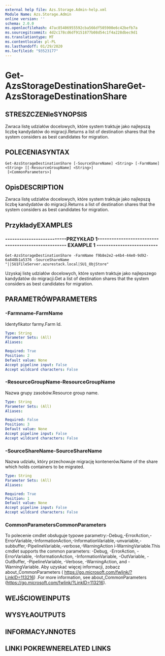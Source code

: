 ```yaml
---
external help file: Azs.Storage.Admin-help.xml
Module Name: Azs.Storage.Admin
online version: ''
schema: 2.0.0
ms.openlocfilehash: 47ac85406955592cba566df505900e6c42befb7a
ms.sourcegitcommit: 4d2c178cd6df9151877b08d54c1f4a228dbec9d1
ms.translationtype: MT
ms.contentlocale: pl-PL
ms.lasthandoff: 01/29/2020
ms.locfileid: "93523177"
---
```

# <span data-ttu-id="a7dc7-101">Get-AzsStorageDestinationShare</span><span class="sxs-lookup"><span data-stu-id="a7dc7-101">Get-AzsStorageDestinationShare</span></span>

## <span data-ttu-id="a7dc7-102">STRESZCZENIe</span><span class="sxs-lookup"><span data-stu-id="a7dc7-102">SYNOPSIS</span></span>
<span data-ttu-id="a7dc7-103">Zwraca listę udziałów docelowych, które system traktuje jako najlepszą liczbę kandydatów do migracji.</span><span class="sxs-lookup"><span data-stu-id="a7dc7-103">Returns a list of destination shares that the system considers as best candidates for migration.</span></span>

## <span data-ttu-id="a7dc7-104">POLECENIA</span><span class="sxs-lookup"><span data-stu-id="a7dc7-104">SYNTAX</span></span>

```
Get-AzsStorageDestinationShare [-SourceShareName] <String> [-FarmName] <String> [[-ResourceGroupName] <String>]
 [<CommonParameters>]
```

## <span data-ttu-id="a7dc7-105">Opis</span><span class="sxs-lookup"><span data-stu-id="a7dc7-105">DESCRIPTION</span></span>
<span data-ttu-id="a7dc7-106">Zwraca listę udziałów docelowych, które system traktuje jako najlepszą liczbę kandydatów do migracji.</span><span class="sxs-lookup"><span data-stu-id="a7dc7-106">Returns a list of destination shares that the system considers as best candidates for migration.</span></span>

## <span data-ttu-id="a7dc7-107">Przykłady</span><span class="sxs-lookup"><span data-stu-id="a7dc7-107">EXAMPLES</span></span>

### <span data-ttu-id="a7dc7-108">--------------------------PRZYKŁAD 1--------------------------</span><span class="sxs-lookup"><span data-stu-id="a7dc7-108">-------------------------- EXAMPLE 1 --------------------------</span></span>
```
Get-AzsStorageDestinationShare -FarmName f9b8e2e2-e4b4-44e0-9d92-6a848b1a5376 -SourceShareName "||SU1FileServer.azurestack.local|SU1_ObjStore"
```

<span data-ttu-id="a7dc7-109">Uzyskaj listę udziałów docelowych, które system traktuje jako najlepszego kandydatów do migracji.</span><span class="sxs-lookup"><span data-stu-id="a7dc7-109">Get a list of destination shares that the system considers as best candidates for migration.</span></span>

## <span data-ttu-id="a7dc7-110">PARAMETRÓW</span><span class="sxs-lookup"><span data-stu-id="a7dc7-110">PARAMETERS</span></span>

### <span data-ttu-id="a7dc7-111">-Farmname</span><span class="sxs-lookup"><span data-stu-id="a7dc7-111">-FarmName</span></span>
<span data-ttu-id="a7dc7-112">Identyfikator farmy.</span><span class="sxs-lookup"><span data-stu-id="a7dc7-112">Farm Id.</span></span>

```yaml
Type: String
Parameter Sets: (All)
Aliases: 

Required: True
Position: 2
Default value: None
Accept pipeline input: False
Accept wildcard characters: False
```

### <span data-ttu-id="a7dc7-113">-ResourceGroupName</span><span class="sxs-lookup"><span data-stu-id="a7dc7-113">-ResourceGroupName</span></span>
<span data-ttu-id="a7dc7-114">Nazwa grupy zasobów.</span><span class="sxs-lookup"><span data-stu-id="a7dc7-114">Resource group name.</span></span>

```yaml
Type: String
Parameter Sets: (All)
Aliases: 

Required: False
Position: 3
Default value: None
Accept pipeline input: False
Accept wildcard characters: False
```

### <span data-ttu-id="a7dc7-115">-SourceShareName</span><span class="sxs-lookup"><span data-stu-id="a7dc7-115">-SourceShareName</span></span>
<span data-ttu-id="a7dc7-116">Nazwa udziału, który przechowuje migrację kontenerów.</span><span class="sxs-lookup"><span data-stu-id="a7dc7-116">Name of the share which holds containers to be migrated.</span></span>

```yaml
Type: String
Parameter Sets: (All)
Aliases: 

Required: True
Position: 1
Default value: None
Accept pipeline input: False
Accept wildcard characters: False
```

### <span data-ttu-id="a7dc7-117">CommonParameters</span><span class="sxs-lookup"><span data-stu-id="a7dc7-117">CommonParameters</span></span>
<span data-ttu-id="a7dc7-118">To polecenie cmdlet obsługuje typowe parametry:-Debug,-ErrorAction,-ErrorVariable,-InformationAction,-InformationVariable,-unvariable,-subbuffer,-PipelineVariable,-verbose,-WarningAction i-WarningVariable.</span><span class="sxs-lookup"><span data-stu-id="a7dc7-118">This cmdlet supports the common parameters: -Debug, -ErrorAction, -ErrorVariable, -InformationAction, -InformationVariable, -OutVariable, -OutBuffer, -PipelineVariable, -Verbose, -WarningAction, and -WarningVariable.</span></span> <span data-ttu-id="a7dc7-119">Aby uzyskać więcej informacji, zobacz about_CommonParameters ( https://go.microsoft.com/fwlink/?LinkID=113216) .</span><span class="sxs-lookup"><span data-stu-id="a7dc7-119">For more information, see about_CommonParameters (https://go.microsoft.com/fwlink/?LinkID=113216).</span></span>

## <span data-ttu-id="a7dc7-120">WEJŚCIOWE</span><span class="sxs-lookup"><span data-stu-id="a7dc7-120">INPUTS</span></span>

## <span data-ttu-id="a7dc7-121">WYSYŁA</span><span class="sxs-lookup"><span data-stu-id="a7dc7-121">OUTPUTS</span></span>

## <span data-ttu-id="a7dc7-122">INFORMACYJN</span><span class="sxs-lookup"><span data-stu-id="a7dc7-122">NOTES</span></span>

## <span data-ttu-id="a7dc7-123">LINKI POKREWNE</span><span class="sxs-lookup"><span data-stu-id="a7dc7-123">RELATED LINKS</span></span>

